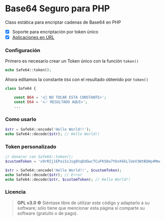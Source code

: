 # Base64 Seguro para PHP

Class estática para encriptar cadenas de Base64 en PHP

* [X] Soporte para encriptación por token único
* [X] [Aplicaciones en URL](https://es.wikipedia.org/wiki/Base64#Aplicaciones_en_URL)

### Configuración

Primero es necesario crear un Token único con la función `token()`

```php
echo Safe64::token();
```

Ahora editamos la constante `E64` con el resultado obtenido por `token()`

```php
class Safe64 {

	const B64 = '<🚫 NO TOCAR ESTA CONSTANTE>';
	const E64 = '<✅ RESULTADO AQUI>';
	...
```

### Como usarlo

```php
$str = Safe64::encode('Hello World!!');
echo Safe64::decode($str); // Hello World!!
```

### Token personalizado

```php
// Generar con Safe64::token();
$customToken = 'x9rRIj1EPoi5zJsg8hqDdGwcTCuFKS0a7YbnX6kLlUeV3WtBQHp4MmA2ZOyNfv';

$str = Safe64::encode('Hello World!!', $customToken);
echo Safe64::decode($str); // Error
echo Safe64::decode($str, $customToken); // Hello World!!
```

### Licencia

> **GPL v3.0 ©** Siéntase libre de utilizar este código y adaptarlo a su software; sólo tiene que mencionar esta página si comparte su software (gratuito o de pago).
